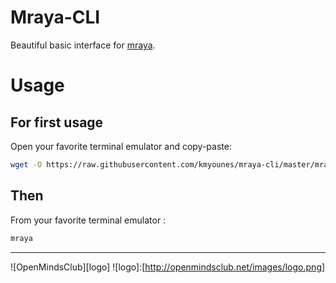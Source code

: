 # Mraya-CLI
Beautiful basic interface for [mraya](https://github.com/kmyounes/mraya).

# Usage
## For first usage
Open your favorite terminal emulator  and copy-paste:
```bash
wget -O https://raw.githubusercontent.com/kmyounes/mraya-cli/master/mraya.sh | sudo bash
```
## Then 
From your favorite terminal emulator :
```bash 
mraya
```



------


![OpenMindsClub][logo]
![logo]:[http://openmindsclub.net/images/logo.png]
